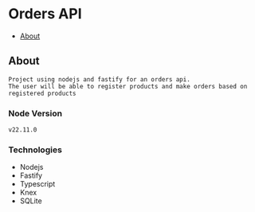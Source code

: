 # Orders API

- [About](#about)

## About

```
Project using nodejs and fastify for an orders api.
The user will be able to register products and make orders based on registered products
```

### Node Version
```
v22.11.0
```

### Technologies
- Nodejs
- Fastify
- Typescript
- Knex
- SQLite
